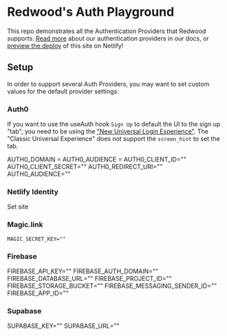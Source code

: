 # Redwood's Auth Playground

This repo demonstrates all the Authentication Providers that Redwood supports. [Read more](https://redwoodjs.com/docs/authentication) about our authentication providers in our docs, or [preview the deploy](https://redwood-playground-auth.netlify.app/) of this site on Netlify!

## Setup

In order to support several Auth Providers, you may want to set custom values for the default provider settings:

### Auth0

If you want to use the useAuth hook `Sign Up` to default the UI to the sign up "tab", you need to be using the ["New Universal Login Experience"](https://auth0.com/docs/universal-login/new-experience). The "Classic Universal Experience" does not support the `screen_hint` to set the tab.

AUTH0_DOMAIN =
AUTH0_AUDIENCE =
AUTH0_CLIENT_ID=""
AUTH0_CLIENT_SECRET=""
AUTH0_REDIRECT_URI=""
AUTH0_AUDIENCE=""


### Netlify Identity

Set site

### Magic.link

```
MAGIC_SECRET_KEY=""
```

### Firebase

FIREBASE_API_KEY=""
FIREBASE_AUTH_DOMAIN=""
FIREBASE_DATABASE_URL=""
FIREBASE_PROJECT_ID=""
FIREBASE_STORAGE_BUCKET=""
FIREBASE_MESSAGING_SENDER_ID=""
FIREBASE_APP_ID=""

### Supabase

SUPABASE_KEY=""
SUPABASE_URL=""
